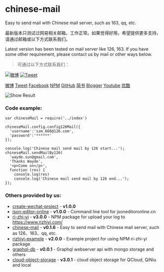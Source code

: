 # chinese-mail
Easy to send mail with Chinese mail server, such as 163, qq, etc.

最新版本只测试过网易相关邮箱，工作正常。如果觉得好用，希望提供更多支持，请通过邮箱或以下方式联系我们。

Latest version has been tested on mail server like 126, 163. If you have some other requirement, please contact us by mail or other ways below.

> 可通过以下方式联系我们：

[![微博](https://img.shields.io/badge/%E5%BE%AE%E5%8D%9A-%E4%BB%B2%E8%B0%8B%E7%A7%91%E6%8A%80-brightgreen.svg)](http://weibo.com/zmtech)
[![Tweet](https://img.shields.io/badge/Tweet-仲谋科技-brightgreen.svg)](https://twitter.com/szm_tech)


[微博](http://weibo.com/zmtech)
[Tweet](https://twitter.com/szm_tech)
[Facebook](https://www.facebook.com/wayde.sun.3)
[NPM](https://www.npmjs.com/~sunzhongmou)
[GitHub](https://github.com/sunzhongmou)
[简书](http://www.jianshu.com/u/e41dcab0d8ce)
[Blogger](https://sunzhongmou.blogspot.tw/)
[Youtube](https://www.youtube.com/channel/UCtEfD4Ut7_0Btqx2Kw104VA)
[优酷](http://i.youku.com/ihakula?spm=a2hzp.8244740.0.0)

![Show Result](http://opzmk10r6.bkt.clouddn.com/result.png)

### Code example:

```
var chineseMail = require('../index')

chineseMail.config.config126Mail({
  'username':'szm_666@126.com',
  'password':'******'
});

console.log('Chinese mail send mail by 126 start...');
chineseMail.sendMailBy126(
  'wayde.sun@gmail.com',
  'Thanks Wayde',
  '<p>Come on</p>',
  function (res) {
    console.log(res)
    console.log('Chinese mail send mail by 126 end...');
});

```

### Others provided by us:

*   [create-wechat-project](/package/create-wechat-project) - **v1.0.0**
*   [json-editor-online](/package/json-editor-online) - **v1.0.0** - Command line tool for jsoneditoronline.cn
*   [ri-zhi-yi](/package/ri-zhi-yi) - **v3.0.0** - NPM package for upload your log to https://www.rizhiyi.com/
*   [chinese-mail](/package/chinese-mail) - **v0.1.6** - Easy to send mail with Chinese mail server, such as 126、163、qq, etc.
*   [rizhiyi-example](/package/rizhiyi-example) - **v2.0.0** - Example project for using NPM ri-zhi-yi package
*   [graphql-db](/package/graphql-db) - **v0.0.1** - Graphql webserver api with mongo storage and others
*   [cloud-object-storage](/package/cloud-object-storage) - **v3.0.1** - cloud object storage for QCloud, QiNiu and local